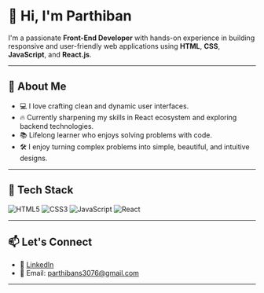 # 👋 Hi, I'm Parthiban

I'm a passionate **Front-End Developer** with hands-on experience in building responsive and user-friendly web applications using **HTML**, **CSS**, **JavaScript**, and **React.js**.

---

## 🚀 About Me

- 💻 I love crafting clean and dynamic user interfaces.
- 🔥 Currently sharpening my skills in React ecosystem and exploring backend technologies.
- 📚 Lifelong learner who enjoys solving problems with code.
- 🛠️ I enjoy turning complex problems into simple, beautiful, and intuitive designs.

---

## 🧰 Tech Stack

![HTML5](https://img.shields.io/badge/HTML5-E34F26?style=for-the-badge&logo=html5&logoColor=fff)
![CSS3](https://img.shields.io/badge/CSS3-1572B6?style=for-the-badge&logo=css3&logoColor=fff)
![JavaScript](https://img.shields.io/badge/JavaScript-F7DF1E?style=for-the-badge&logo=javascript&logoColor=000)
![React](https://img.shields.io/badge/React-20232A?style=for-the-badge&logo=react&logoColor=61DAFB)

---





## 📫 Let's Connect

- 💼 [LinkedIn](www.linkedin.com/in/parthibans619)
- 📧 Email: parthibans3076@gmail.com

---

